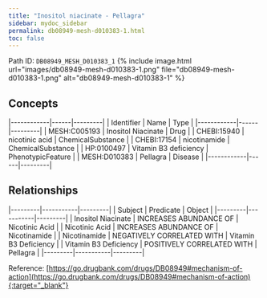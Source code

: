 ```yaml
---
title: "Inositol niacinate - Pellagra"
sidebar: mydoc_sidebar
permalink: db08949-mesh-d010383-1.html
toc: false 
---
```



Path ID: `DB08949_MESH_D010383_1`
{% include image.html url="images/db08949-mesh-d010383-1.png" file="db08949-mesh-d010383-1.png" alt="db08949-mesh-d010383-1" %}

## Concepts

|------------|------|---------|
| Identifier | Name | Type    |
|------------|------|---------|
| MESH:C005193 | Inositol Niacinate | Drug |
| CHEBI:15940 | nicotinic acid | ChemicalSubstance |
| CHEBI:17154 | nicotinamide | ChemicalSubstance |
| HP:0100497 | Vitamin B3 deficiency | PhenotypicFeature |
| MESH:D010383 | Pellagra | Disease |
|------------|------|---------|

## Relationships

|---------|-----------|---------|
| Subject | Predicate | Object  |
|---------|-----------|---------|
| Inositol Niacinate | INCREASES ABUNDANCE OF | Nicotinic Acid |
| Nicotinic Acid | INCREASES ABUNDANCE OF | Nicotinamide |
| Nicotinamide | NEGATIVELY CORRELATED WITH | Vitamin B3 Deficiency |
| Vitamin B3 Deficiency | POSITIVELY CORRELATED WITH | Pellagra |
|---------|-----------|---------|

Reference: [https://go.drugbank.com/drugs/DB08949#mechanism-of-action](https://go.drugbank.com/drugs/DB08949#mechanism-of-action){:target="_blank"}